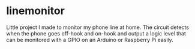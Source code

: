 # linemonitor

Little project I made to monitor my phone line at home. The circuit detects when the phone goes off-hook and on-hook and output a logic level that can be monitored with a GPIO
 on an Arduino or Raspberry Pi easily.
